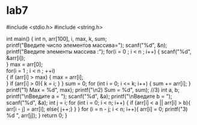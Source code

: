# lab7
#include <stdio.h>
#include <string.h>


int main()
{
    int n, arr[100], i, max, k, sum;     
    printf("Введите число элементов массива=");
    scanf("%d", &n);   
    printf("Введите элементы массива :");
    for(i = 0 ; i < n ; i++) {
    scanf("%d", &arr[i]);    
    }
    max = arr[0];                   
    for(i = 1 ; i < n ; ++i)     
    {
       if (arr[i] > max) 
       {
           max = arr[i];           
       }
       if (arr[i] > 0){
           k = i;
       }
    }
    sum = 0;
    for (int i = 0; i <= k; i++)
    {
        sum += arr[i];
    }
    printf("1) Max = %d", max);
    printf("\n2) Sum = %d", sum);
    //3)
    int a, b;
    printf("\nВведите a = ");
    scanf("%d", &a);
    printf("\nВведите b = ");
    scanf("%d", &a);
    int j = i;
    for (int i = 0; i < n; i++)
    {
    if (arr[i] < a || arr[i] > b){
        arr[i - j] = arr[i];
    else{
        j++;}
}
}
    for (i = n - j; i < n; i++){
        arr[i] = 0;
        printf("3) %d ", arr[j]);
}
    return 0;
}
